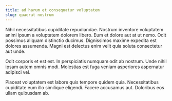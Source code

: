 ```yaml
---
title: ad harum et consequatur voluptatem
slug: quaerat nostrum
---
```


Nihil necessitatibus cupiditate repudiandae. Nostrum inventore voluptatem animi ipsum a voluptatem dolorem libero. Eum et dolore aut at ut nemo. Odit possimus aliquam distinctio ducimus. Dignissimos maxime expedita est dolores assumenda. Magni est delectus enim velit quia soluta consectetur aut unde.

Odit corporis et est est. In perspiciatis numquam odit ab nostrum. Unde nihil ipsam autem omnis modi. Molestias est fuga veniam asperiores aspernatur adipisci vel.

Placeat voluptatem est labore quis tempore quidem quia. Necessitatibus cupiditate eum illo similique eligendi. Facere accusamus aut. Doloribus eos ullam quibusdam ab.
